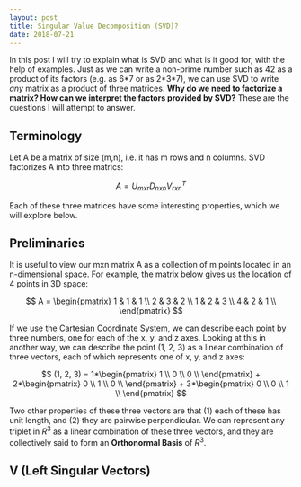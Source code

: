 ```yaml
---
layout: post
title: Singular Value Decomposition (SVD)?
date: 2018-07-21
---
```


In this post I will try to explain what is SVD and what is it good for, with the help of examples. Just as we can write a non-prime number such as 42 as a product of its factors (e.g. as 6\*7 or as 2\*3\*7), we can use SVD to write _any_ matrix as a product of three matrices. **Why do we need to factorize a matrix? How can we interpret the factors provided by SVD?** These are the questions I will attempt to answer.

## Terminology
Let A be a matrix of size (m,n), i.e. it has m rows and n columns. SVD factorizes A into three matrics:

$$
A = U_{mxr}D_{nxn}V^T_{rxn}
$$

Each of these three matrices have some interesting properties, which we will explore below.

## Preliminaries
It is useful to view our mxn matrix A as a collection of m points located in an n-dimensional space. For example, the matrix below gives us the location of 4 points in 3D space:

$$
A = 
\begin{pmatrix}
1 & 1 & 1 \\
2 & 3 & 2 \\
1 & 2 & 3 \\
4 & 2 & 1 \\
\end{pmatrix}
$$

If we use the [Cartesian Coordinate System](https://en.wikipedia.org/wiki/Cartesian_coordinate_system#Three_dimensions), we can describe each point by three numbers, one for each of the x, y, and z axes. Looking at this in another way, we can describe the point (1, 2, 3) as a linear combination of three vectors, each of which represents one of x, y, and z axes:

$$
(1, 2, 3) = 1*\begin{pmatrix} 1 \\ 0 \\ 0 \\ \end{pmatrix} + 2*\begin{pmatrix} 0 \\ 1 \\ 0 \\ \end{pmatrix} + 3*\begin{pmatrix} 0 \\ 0 \\ 1 \\ \end{pmatrix} 
$$

Two other properties of these three vectors are that (1) each of these has unit length, and (2) they are pairwise perpendicular. We can represent any triplet in $R^3$ as a linear combination of these three vectors, and they are collectively said to form an **Orthonormal Basis** of $R^3$.

## V (Left Singular Vectors)
